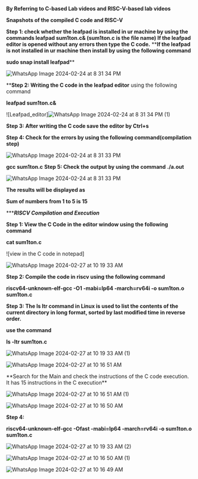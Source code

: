 **By Referring to C-based Lab videos and RISC-V-based lab videos**

**Snapshots of the compiled C code and RISC-V**

**Step 1: check whether the leafpad is installed in ur machine by using the commands
leafpad sum1ton.c& (sum1ton.c is the file name)
If the leafpad editor is opened without any errors then type the C code.**
****If the leafpad is not installed in ur machine then install by using the following command**

**sudo snap install leafpad****</p>

![WhatsApp Image 2024-02-24 at 8 31 34 PM](https://github.com/Ananya-KM/Ananya-KM/assets/160317297/c2539fc5-cd4c-4c95-addb-b9e0d98418a7)


****Step 2: Writing the C code in the leafpad editor** using the following command

**leafpad sum1ton.c&**</p>

![Leafpad_editor]![WhatsApp Image 2024-02-24 at 8 31 34 PM (1)](https://github.com/Ananya-KM/Ananya-KM/assets/160317297/369a9ebf-478c-4ea2-8f18-0f3561338566)


**Step 3: After writing the C code save the editor by Ctrl+s**

**Step 4: Check for the errors by using the following command(compilation step)**</p>

![WhatsApp Image 2024-02-24 at 8 31 33 PM](https://github.com/Ananya-KM/Ananya-KM/assets/160317297/94876e45-2a5b-43a9-b08d-53f99b542d3c)

**gcc sum1ton.c**
**Step 5: Check the output by using the command**
**./a.out**

![WhatsApp Image 2024-02-24 at 8 31 33 PM](https://github.com/Ananya-KM/Ananya-KM/assets/160317297/8c03ce0f-806d-49c9-adac-efa344d8d9f0)

**The results will be displayed as** 

**Sum of numbers from 1 to 5 is 15**


********************************************************RISCV Compilation and Execution*****************************************************

**Step 1: View the C Code in the editor window using the following command**

**cat sum1ton.c**</p>

![view in the C code in notepad]

![WhatsApp Image 2024-02-27 at 10 19 33 AM](https://github.com/Ananya-KM/Ananya-KM/assets/160317297/7e0d36ae-cadb-4e46-8892-536e392749a0)

**Step 2: Compile the code in riscv using the following command**

**riscv64-unknown-elf-gcc -O1 -mabi=lp64 -march=rv64i -o sum1ton.o sum1ton.c**

**Step 3: The ls ltr command in Linux is used to list the contents of the current directory in long format, sorted by last modified time in reverse order.**

**use the command**

**ls -ltr sum1ton.c**

![WhatsApp Image 2024-02-27 at 10 19 33 AM (1)](https://github.com/Ananya-KM/Ananya-KM/assets/160317297/95a198d2-b7a7-44ae-84a0-f2504a31c904)


![WhatsApp Image 2024-02-27 at 10 16 51 AM](https://github.com/Ananya-KM/Ananya-KM/assets/160317297/f11114a5-c0fa-4c81-892b-dc4e011d7fb3)

</p>
**Search for the Main and check the instructions of the C code execution. It has 15 instructions in the C execution**
</p>

![WhatsApp Image 2024-02-27 at 10 16 51 AM (1)](https://github.com/Ananya-KM/Ananya-KM/assets/160317297/4217c854-3fa5-4e6d-8fe7-802d66800891)


![WhatsApp Image 2024-02-27 at 10 16 50 AM](https://github.com/Ananya-KM/Ananya-KM/assets/160317297/6262431b-2115-445d-83be-50d13e8cacc7)


**Step 4:**

**riscv64-unknown-elf-gcc -Ofast -mabi=lp64 -march=rv64i -o sum1ton.o sum1ton.c**

![WhatsApp Image 2024-02-27 at 10 19 33 AM (2)](https://github.com/Ananya-KM/Ananya-KM/assets/160317297/227c644f-ee71-413d-bfbc-a35af8586faa)


![WhatsApp Image 2024-02-27 at 10 16 50 AM (1)](https://github.com/Ananya-KM/Ananya-KM/assets/160317297/765d2f24-1897-4900-80e6-613ed714e550)


![WhatsApp Image 2024-02-27 at 10 16 49 AM](https://github.com/Ananya-KM/Ananya-KM/assets/160317297/4994ce85-ce5d-4a3a-9a1d-c85feab12778)
